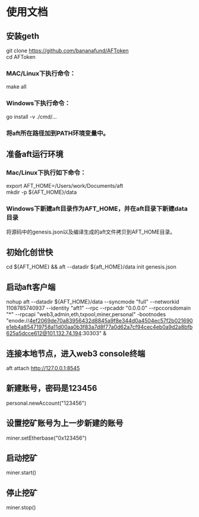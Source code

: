 # 使用文档
## 安装geth
git clone https://github.com/bananafund/AFToken <br>
cd AFToken <br>
### MAC/Linux下执行命令：
make all
### Windows下执行命令：
go install -v ./cmd/...
### 将aft所在路径加到PATH环境变量中。
## 准备aft运行环境
### Mac/Linux下执行如下命令：
export AFT_HOME=/Users/work/Documents/aft <br>
mkdir -p ${AFT_HOME}/data <br>
### Windows下新建aft目录作为AFT_HOME，并在aft目录下新建data目录
将源码中的genesis.json以及编译生成的aft文件拷贝到AFT_HOME目录。
## 初始化创世快
cd ${AFT_HOME} && aft --datadir ${aft_HOME}/data init genesis.json
## 启动aft客户端
nohup aft --datadir ${AFT_HOME}/data --syncmode "full" --networkid 1108785740937 --identity "aft1" --rpc --rpcaddr "0.0.0.0" --rpccorsdomain "*" --rpcapi "web3,admin,eth,txpool,miner,personal" -bootnodes "enode://4ef2069de70a83956432d8845a9f8e344d0a4504ec57f2b021690e1eb4a854719758a11d00aa0b3f83a7d8f77a0d62a7cf94cec4eb0a9d2a8bfb625a5dcce612@101.132.74.194:30303" &
## 连接本地节点，进入web3 console终端
aft attach http://127.0.0.1:8545
## 新建账号，密码是123456
personal.newAccount("123456")
## 设置挖矿账号为上一步新建的账号
miner.setEtherbase("0x123456")
## 启动挖矿
miner.start()
## 停止挖矿
miner.stop()
